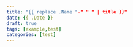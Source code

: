 ```yaml
---
title: "{{ replace .Name "-" " " | title }}"
date: {{ .Date }}
draft: true
tags: [example,test]
categories: [test]
---
```


